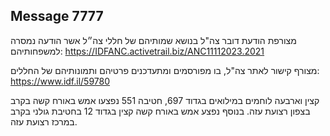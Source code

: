 ## Message 7777

מצורפת הודעת דובר צה"ל בנושא שמותיהם של חללי צה״ל אשר הודעה נמסרה למשפחותיהם:
https://IDFANC.activetrail.biz/ANC11112023.2021

מצורף קישור לאתר צה"ל, בו מפורסמים ומתעדכנים פרטיהם ותמונותיהם של החללים: https://www.idf.il/59780

קצין וארבעה לוחמים במילואים בגדוד 697, חטיבה 551 נפצעו אמש באורח קשה בקרב בצפון רצועת עזה.
בנוסף נפצע אמש באורח קשה קצין בגדוד 12 בחטיבת גולני בקרב במרכז רצועת עזה.

